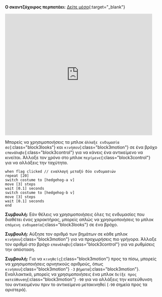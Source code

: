 **Ο σκαντζόχοιρος περπατάει**: [Δείτε μέσα](https://scratch.mit.edu/projects/591163631/editor){:target="_blank"}

<div class="scratch-preview">
  <iframe allowtransparency="true" width="485" height="402" src="https://scratch.mit.edu/projects/embed/591163631/?autostart=false" frameborder="0"></iframe>
</div>

Μπορείς να χρησιμοποιήσεις τα μπλοκ `άλλαξε ενδυμασία σε`{:class="block3looks"} και `κινήσου`{:class="block3motion"} σε ένα βρόχο `επανάλαβε`{:class="block3control"} για να κάνεις ένα αντικείμενο να κινείται. Άλλαξε τον χρόνο στο μπλοκ `περίμενε`{:class="block3control"} για να αλλάξεις την ταχύτητα.

```blocks3
when flag clicked // εναλλαγή μεταξύ δύο ενδυμασιών
repeat [20]
switch costume to [hedgehog-a v]
move [3] steps
wait [0.1] seconds
switch costume to [hedgehog-b v]
move [3] steps
wait [0.1] seconds
end
```

**Συμβουλή:** Εάν θέλεις να χρησιμοποιήσεις όλες τις ενδυμασίες που διαθέτει ένας χαρακτήρας, μπορείς απλώς να χρησιμοποιήσεις το μπλοκ `επόμενη ενδυμασία`{:class="block3looks"} σε ένα βρόχο.

**Συμβουλή:** Αύξησε τον αριθμό των βημάτων σε κάθε μπλοκ `κινήσου`{:class="block3motion"} για να προχωρήσεις πιο γρήγορα. Άλλαξε τον αριθμό στο βρόχο `επανάλαβε`{:class="block3control"} για να ρυθμίσεις την απόσταση.

**Συμβουλή:** Για να `κινηθείς`{:class="block3motion"} προς τα πίσω, μπορείς να χρησιμοποιήσεις αρνητικούς αριθμούς, όπως `κινήσου`{:class="block3motion"} `-3` `βήματα`{:class="block3motion"}. Εναλλακτικά, μπορείς να χρησιμοποιήσεις ένα μπλοκ `δείξε προς κατεύθυνση`{:class="block3motion"} `-90` για να αλλάξεις την κατεύθυνση του αντικειμένου πριν το αντικείμενο μετακινηθεί (`-90` σημεία προς τα αριστερά).

